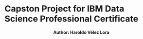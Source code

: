 # Capston Project for IBM Data Science Professional Certificate
#### <center>Author: Haroldo Vélez Lora</center>
